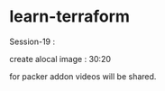 # learn-terraform


Session-19 :


create alocal image : 30:20

for packer addon videos will be shared.